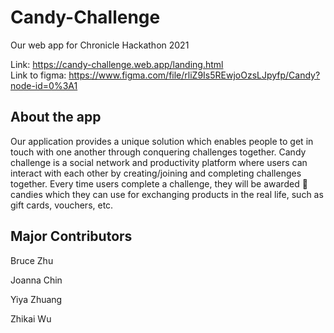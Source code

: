 # Candy-Challenge
Our web app for Chronicle Hackathon 2021 

Link: https://candy-challenge.web.app/landing.html <br>
Link to figma: https://www.figma.com/file/rliZ9Is5REwjoOzsLJpyfp/Candy?node-id=0%3A1

## About the app
Our application provides a unique solution which enables people to get in touch with one another through conquering challenges together. Candy challenge is a social network and productivity platform where users can interact with each other by creating/joining and completing challenges together. Every time users complete a challenge, they will be awarded 🍭candies which they can use for exchanging products in the real life, such as gift cards, vouchers, etc.

## Major Contributors
Bruce Zhu

Joanna Chin

Yiya Zhuang

Zhikai Wu
